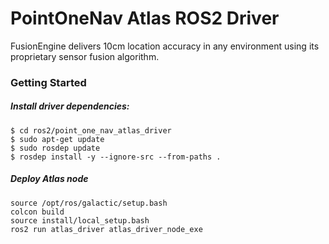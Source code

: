 # PointOneNav Atlas ROS2 Driver

FusionEngine delivers 10cm location accuracy in any environment using its proprietary sensor fusion algorithm.

### Getting Started

##### Install driver dependencies:
```
$ cd ros2/point_one_nav_atlas_driver
$ sudo apt-get update
$ sudo rosdep update
$ rosdep install -y --ignore-src --from-paths .
```

##### Deploy Atlas node
```
source /opt/ros/galactic/setup.bash
colcon build
source install/local_setup.bash
ros2 run atlas_driver atlas_driver_node_exe
```
